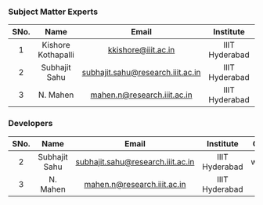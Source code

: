 ### Subject Matter Experts

| SNo. | Name | Email | Institute | GitHub ID |
| :---: | :---: | :---: | :---: | :---: |
| 1 | Kishore Kothapalli | kkishore@iiit.ac.in | IIIT Hyderabad | KishoreKothapalliIIITH |
| 2 | Subhajit Sahu | subhajit.sahu@research.iiit.ac.in | IIIT Hyderabad | wolfram77 |
| 3 | N. Mahen | mahen.n@research.iiit.ac.in | IIIT Hyderabad | tempmn |


### Developers

| SNo. | Name | Email | Institute | GitHub ID |
| :---: | :---: | :---: | :---: | :---: |
| 2 | Subhajit Sahu | subhajit.sahu@research.iiit.ac.in | IIIT Hyderabad | wolfram77 |
| 3 | N. Mahen | mahen.n@research.iiit.ac.in | IIIT Hyderabad | tempmn |

